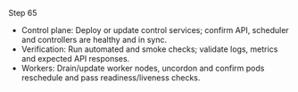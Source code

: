 Step 65

- Control plane: Deploy or update control services; confirm API, scheduler and controllers are healthy and in sync.
- Verification: Run automated and smoke checks; validate logs, metrics and expected API responses.
- Workers: Drain/update worker nodes, uncordon and confirm pods reschedule and pass readiness/liveness checks.
